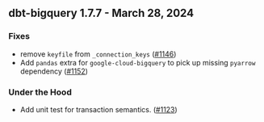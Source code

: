 ## dbt-bigquery 1.7.7 - March 28, 2024

### Fixes

- remove `keyfile` from `_connection_keys` ([#1146](https://github.com/dbt-labs/dbt-bigquery/issues/1146))
- Add `pandas` extra for `google-cloud-bigquery` to pick up missing `pyarrow` dependency ([#1152](https://github.com/dbt-labs/dbt-bigquery/issues/1152))

### Under the Hood

- Add unit test for transaction semantics. ([#1123](https://github.com/dbt-labs/dbt-bigquery/issues/1123))
